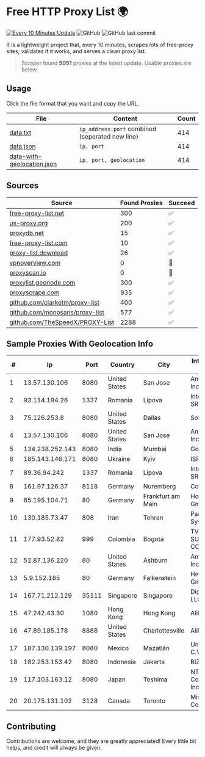 
# Free HTTP Proxy List 🌍

[![Every 10 Minutes Update](https://github.com/mertguvencli/http-proxy-list/actions/workflows/main.yml/badge.svg?branch=main)](https://github.com/mertguvencli/http-proxy-list/actions/workflows/main.yml)
![GitHub](https://img.shields.io/github/license/mertguvencli/http-proxy-list)
![GitHub last commit](https://img.shields.io/github/last-commit/mertguvencli/http-proxy-list)

It is a lightweight project that, every 10 minutes, scrapes lots of free-proxy sites, validates if it works, and serves a clean proxy list.


> Scraper found **5051** proxies at the latest update. Usable proxies are below.

## Usage

Click the file format that you want and copy the URL.


|File|Content|Count|
|----|-------|-----|
|[data.txt](https://raw.githubusercontent.com/mertguvencli/http-proxy-list/main/proxy-list/data.txt)|`ip_address:port` combined (seperated new line)|414|
|[data.json](https://raw.githubusercontent.com/mertguvencli/http-proxy-list/main/proxy-list/data.json)|`ip, port`|414|
|[data-with-geolocation.json](https://raw.githubusercontent.com/mertguvencli/http-proxy-list/main/proxy-list/data-with-geolocation.json)|`ip, port, geolocation`|414|

## Sources

|Source|Found Proxies|Succeed|
|------|-------------|-------|
|[free-proxy-list.net](https://free-proxy-list.net)|300|✅|
|[us-proxy.org](https://www.us-proxy.org)|200|✅|
|[proxydb.net](http://proxydb.net)|15|✅|
|[free-proxy-list.com](https://free-proxy-list.com/?page=&port=&type%5B%5D=http&type%5B%5D=https&up_time=0&search=Search)|10|✅|
|[proxy-list.download](https://www.proxy-list.download/HTTP)|26|✅|
|[vpnoverview.com](https://vpnoverview.com/privacy/anonymous-browsing/free-proxy-servers)|0|🚫|
|[proxyscan.io](https://www.proxyscan.io)|0|🚫|
|[proxylist.geonode.com](https://proxylist.geonode.com/api/proxy-list?limit=300&page=1&sort_by=lastChecked&sort_type=desc&protocols=http,https)|300|✅|
|[proxyscrape.com](https://api.proxyscrape.com/v2/?request=displayproxies&protocol=http&timeout=10000&country=all&ssl=all&anonymity=all)|935|✅|
|[github.com/clarketm/proxy-list](https://raw.githubusercontent.com/clarketm/proxy-list/master/proxy-list-raw.txt)|400|✅|
|[github.com/monosans/proxy-list](https://raw.githubusercontent.com/monosans/proxy-list/main/proxies/http.txt)|577|✅|
|[github.com/TheSpeedX/PROXY-List](https://raw.githubusercontent.com/TheSpeedX/PROXY-List/master/http.txt)|2288|✅|


## Sample Proxies With Geolocation Info

|#|Ip|Port|Country|City|Internet Service Provider|
|-|--|----|-------|----|-------------------------|
|1|13.57.130.106|8080|United States|San Jose|Amazon.com, Inc.|
|2|93.114.194.26|1337|Romania|Lipova|Interkvm Host SRL|
|3|75.126.253.8|8080|United States|Dallas|SoftLayer|
|4|13.57.130.106|8080|United States|San Jose|Amazon.com, Inc.|
|5|134.238.252.143|8080|India|Mumbai|Google LLC|
|6|185.143.146.171|8080|Ukraine|Kyiv|ISP UTELS|
|7|89.36.94.242|1337|Romania|Lipova|Interkvm Host SRL|
|8|161.97.126.37|8118|Germany|Nuremberg|Contabo GmbH|
|9|85.195.104.71|80|Germany|Frankfurt am Main|Host Europe GmbH|
|10|130.185.73.47|808|Iran|Tehran|Pars Parva System Ltd|
|11|177.93.52.82|999|Colombia|Bogotá|TV AZTECA SUCURSAL COLOMBIA|
|12|52.87.136.220|80|United States|Ashburn|Amazon.com, Inc.|
|13|5.9.152.185|80|Germany|Falkenstein|Hetzner Online GmbH|
|14|167.71.212.129|35111|Singapore|Singapore|DigitalOcean, LLC|
|15|47.242.43.30|1080|Hong Kong|Hong Kong|Alibaba.com LLC|
|16|47.89.185.178|8888|United States|Charlottesville|Alibaba.com LLC|
|17|187.130.139.197|8080|Mexico|Mazatlán|Uninet S.A. de C.V.|
|18|182.253.153.42|8080|Indonesia|Jakarta|BIZNET|
|19|117.103.163.12|8080|Japan|Toshima|NTT PC Communications, Inc.|
|20|20.175.131.102|3128|Canada|Toronto|Microsoft Corporation|



## Contributing

Contributions are welcome, and they are greatly appreciated! Every
little bit helps, and credit will always be given.

